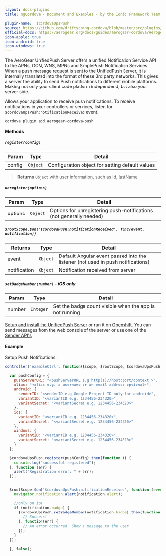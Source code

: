 ```yaml
---
layout: docs-plugins
title: ngCordova - Document and Examples - by the Ionic Framework Team

plugin-name:  $cordovaUpsPush
source: https://github.com/driftyco/ng-cordova/blob/master/src/plugins/upsPush.js
official-docs: https://aerogear.org/docs/guides/aerogear-cordova/AerogearCordovaPush/
icon-apple: true
icon-android: true
icon-windows: true
---
```


The AeroGear UnifiedPush Server offers a unified Notification Service API to the APNs, GCM, WNS, MPNs and SimplePush Notification Services. When a push message request is sent to the UnifiedPush Server, it is internally translated into the format of these 3rd party networks. This gives a server the ability to send Push notifications to different mobile platforms. Making not only your client code platform independend, but also your server side.

Allows your application to receive push notifications. To receive notifications in your controllers or services, listen for `$cordovaUpsPush:notificationReceived` event.

```
cordova plugin add aerogear-cordova-push
```

#### Methods

##### `register(config)`

| Param        | Type           | Detail  |
| ------------ |----------------| --------|
| config       | `Object`       | Configuration object for setting default values |

> **Returns** `Object` with user information, such as id, lastName


##### `unregister(options)`

| Param        | Type           | Detail  |
| ------------ |----------------| --------|
| options      | `Object`       | Options for unregistering push-notifications (not generally needed) |


##### `$rootScope.$on('$cordovaPush:notificationReceived', func(event, notification))`

| Returns      | Type           | Detail  |
| ------------ |----------------| --------|
| event        | `Object`       | Default Angular event passed into the listener (not used in push notifications) |
| notification | `Object`       | Notification received from server |


##### `setBadgeNumber(number)` *- iOS only*

| Param        | Type           | Detail  |
| ------------ |----------------| --------|
| number       | `Integer`      | Set the badge count visible when the app is not running |


[Setup and install the UnifiedPush Server](https://aerogear.org/docs/unifiedpush/ups_userguide/index/#server-installation) or run it on [Openshift](https://aerogear.org/docs/unifiedpush/ups_userguide/index/#openshift). You can send messages from the web console of the server or use one of the [Sender API's](https://aerogear.org/docs/unifiedpush/ups_userguide/index/#_server_integration_tutorials)

#### Example

Setup Push Notifications:

```javascript
controller('exampleCtrl', function($scope, $rootScope, $cordovaUpsPush) {

  var pushConfig = {
    pushServerURL: "<pushServerURL e.g http(s)//host:port/context >",
    alias: "<alias e.g. a username or an email address optional>",
    android: {
      senderID: "<senderID e.g Google Project ID only for android>",
      variantID: "<variantID e.g. 1234456-234320>",
      variantSecret: "<variantSecret e.g. 1234456-234320>"
    },
    ios: {
      variantID: "<variantID e.g. 1234456-234320>",
      variantSecret: "<variantSecret e.g. 1234456-234320>"
    },
    windows: {
      variantID: "<variantID e.g. 1234456-234320>",
      variantSecret: "<variantSecret e.g. 1234456-234320>"
    }
  };

  $cordovaUpsPush.register(pushConfig).then(function () {
    console.log("successful registered");
  }, function (err) {
    alert("Registration error: " + err);
  });


  $rootScope.$on('$cordovaUpsPush:notificationReceived', function (event, notification) {
    navigator.notification.alert(notification.alert);

    //only on ios
    if (notification.badge) {
      $cordovaUpsPush.setBadgeNumber(notification.badge).then(function(result) {
        // Success!
      }, function(err) {
        // An error occurred. Show a message to the user
      });
    }
  });

  }, false);
```
